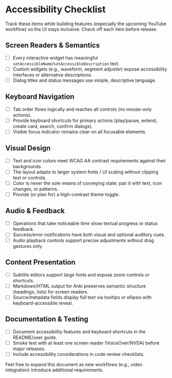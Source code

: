 # Accessibility Checklist

Track these items while building features (especially the upcoming YouTube workflow) so the UI stays inclusive. Check off each item before release.

## Screen Readers & Semantics
- [ ] Every interactive widget has meaningful `setAccessibleName`/`setAccessibleDescription` text.
- [ ] Custom widgets (e.g., waveform, segment adjuster) expose accessibility interfaces or alternative descriptions.
- [ ] Dialog titles and status messages use simple, descriptive language.

## Keyboard Navigation
- [ ] Tab order flows logically and reaches all controls (no mouse-only actions).
- [ ] Provide keyboard shortcuts for primary actions (play/pause, extend, create card, search, confirm dialogs).
- [ ] Visible focus indicator remains clear on all focusable elements.

## Visual Design
- [ ] Text and icon colors meet WCAG AA contrast requirements against their backgrounds.
- [ ] The layout adapts to larger system fonts / UI scaling without clipping text or controls.
- [ ] Color is never the sole means of conveying state; pair it with text, icon changes, or patterns.
- [ ] Provide (or plan for) a high-contrast theme toggle.

## Audio & Feedback
- [ ] Operations that take noticeable time show textual progress or status feedback.
- [ ] Success/error notifications have both visual and optional auditory cues.
- [ ] Audio playback controls support precise adjustments without drag gestures only.

## Content Presentation
- [ ] Subtitle editors support large fonts and expose zoom controls or shortcuts.
- [ ] Markdown/HTML output for Anki preserves semantic structure (headings, lists) for screen readers.
- [ ] Source/metadata fields display full text via tooltips or ellipsis with keyboard-accessible reveal.

## Documentation & Testing
- [ ] Document accessibility features and keyboard shortcuts in the README/user guide.
- [ ] Smoke test with at least one screen reader (VoiceOver/NVDA) before major releases.
- [ ] Include accessibility considerations in code review checklists.

Feel free to expand this document as new workflows (e.g., video integration) introduce additional requirements.
